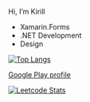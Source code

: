 Hi, I’m Kirill
- Xamarin.Forms
- .NET Development
- Design

[![Top Langs](https://github-readme-stats.vercel.app/api/top-langs/?username=Kirill13079&layout=compact&show_icons=true&theme=radical)](https://github.com/anuraghazra/github-readme-stats)

[Google Play profile](https://play.google.com/store/apps/dev?id=7360894342978973618)

[![Leetcode Stats](https://leetcard.jacoblin.cool/Kirill13079)](https://leetcode.com/Kirill13079)
